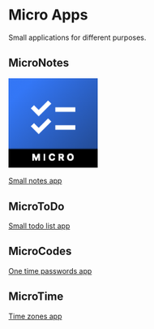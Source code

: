 #  Micro Apps

Small applications for different purposes.

## MicroNotes
<img src="MicroToDo/MicroToDo/Assets.xcassets/AppIcon.appiconset/AppIcon@3x.png" width="35%" alt="MicroNotes Logo" />

[Small notes app](MicroNotes)

## MicroToDo

[Small todo list app](MicroToDo)

## MicroCodes

[One time passwords app](MicroCodes)

## MicroTime

[Time zones app](MicroTime)

